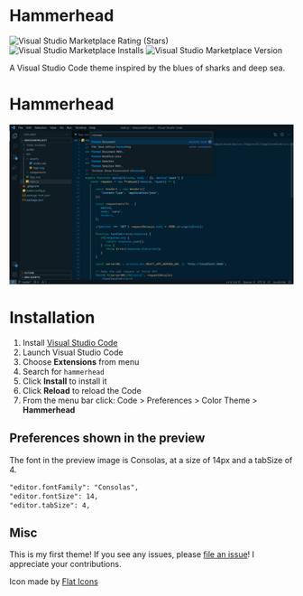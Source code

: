# Hammerhead


![Visual Studio Marketplace Rating (Stars)](https://img.shields.io/visual-studio-marketplace/stars/thehedgefrog.hammerhead)
![Visual Studio Marketplace Installs](https://img.shields.io/visual-studio-marketplace/i/thehedgefrog.hammerhead)
![Visual Studio Marketplace Version](https://img.shields.io/visual-studio-marketplace/v/thehedgefrog.hammerhead)


A Visual Studio Code theme inspired by the blues of sharks and deep sea.

# Hammerhead
![First Screen](https://github.com/thehedgefrog/hammerhead-vscode-theme/raw/HEAD/imgs/hammerhead-demo.png)


# Installation

1.  Install [Visual Studio Code](https://code.visualstudio.com/)
2.  Launch Visual Studio Code
3.  Choose **Extensions** from menu
4.  Search for `hammerhead`
5.  Click **Install** to install it
6.  Click **Reload** to reload the Code
7.  From the menu bar click: Code > Preferences > Color Theme > **Hammerhead**

## Preferences shown in the preview

The font in the preview image is Consolas, at a size of 14px and a tabSize of 4.

```
"editor.fontFamily": "Consolas",
"editor.fontSize": 14,
"editor.tabSize": 4,
```

## Misc

This is my first theme!  If you see any issues, please [file an issue](https://github.com/thehedgefrog/hammerhead-vscode-theme/issues/new)!  I appreciate your contributions.

Icon made by [Flat Icons](https://www.flaticon.com/authors/flat-icons)